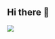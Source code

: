 ## Hi there 👋

<img src="https://img.shields.io/badge/Python-3776AB?style=for-the-badge&logo=python&logoColor=white" />
